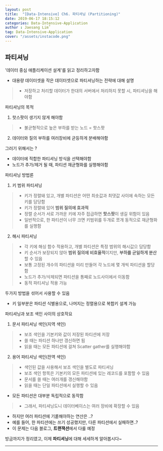 ```yaml
---
layout: post
title:  "[Data-Intensive] Ch6. 파티셔닝 (Partitioning)"
date: 2019-06-17 18:15:12
categories: Data-Intensive-Application 
author : Jaesang Lim˚
tag: Data-Intensive-Application 
cover: "/assets/instacode.png"
---
```


## 파티셔닝 
'데이터 중심 애플리케이션 설계'를 읽고 정리하고자함

- 대용량 데이터셋을 작은 데이터셋으로 파티셔닝하는 전략에 대해 설명 
> - 저장하고 처리할 데이터가 한대의 서버에서 처리하지 못할 시, 파티셔닝을 해야함

파티셔닝의 목적
1. 핫스팟이 생기지 않게 해야함
> - 불균형적으로 높은 부하를 받는 노드 = 핫스팟
2. 데이터와 질의 부하를 여러장비에 균등하게 분배해야함

그러기 위해서는 ?
- 데이터에 적합한 파티셔닝 방식을 선택해야함
- 노드가 추가/제거 될 때, 파티션 재균형화를 실행해야함 

파티셔닝 방법론 
1. 키 범위 파티셔닝
> - 키가 정렬돼 있고, 개별 파티션은 어떤 최솟값과 최댓값 사이에 속하는 모든 키를 담당함
> - 키가 정렬돼 있어 **범위 질의에 효과적**
> - 정렬 순서가 서로 가까운 키에 자주 접급하면 **핫스팟**이 생길 위험이 있음
> - 일반적으로, 한 파티션이 너무 크면 키범위를 두개로 쪼개  동적으로 재균형화를 실행함 

2. 해시 파티셔닝
> - 각 키에 해싱 함수 적용하고, 개별 파티션은 특정 범위의 해시값으 담당함
> - 키 순서가 보장되지 않아 **범위 질의에 비효율적**이지만, **부하를 균일하게 분산**할 수 있음
> - 보통 고정된 개수의 파티션을 미리 만들어 각 노드에 몇 개씩 파티션을 할당함
> - 노드가 추가/삭제되면 파티션을 통째로 노드사이에서 이동함
> - 동적 파티셔닝 적용 가능

두가지 방법을 섞어서 사용할 수 있음
- 키 일부분은 파티션 식별용으로, 나머지는 정렬용으로 복합키 설계 가능

파티셔닝과 보조 색인 사이의 상호작요 
1. 문서 파티셔닝 색인(지역 색인)
> - 보조 색인을 기본키와 값이 저장된 파티션에 저장
> - 쓸 때는 파티션 하나만 갱신하면 됨
> - 읽을 때는 모든 파티션에 걸쳐 Scatter gather를 실행해야함

2. 용어 파티셔닝 색인(전역 색인)
> - 색인된 값을 사용해서 보조 색인을 별도로 파티셔닝
> - 보조 색인 항목은 기본키의 모든 파티션에 있는 레코드를 포함할 수 있음
> - 문서를 쓸 때는 여러개를 갱신해야함
> - 읽을 때는 단일 파티션에서 실행할 수 있음 

- 모든 파티션은 대부분 독립적으로 동작함
> - 그래서, 파티셔닝도니 데이터베이스는 여러 장비에 확장할 수 있음 

- 하지만 여러 파티션에 기롣해야하는 연산은 ..?
- 예를 들어, 한 파티션에는 쓰기 성공했지만, 다른 파티션에서 실패하면..? 
- 이 문제는 다음 블로그, **트랜잭션**에서 다룰 예정

방금까지가 정리였고, 이제 **파티셔닝**에 대해 세세하게 알아봅시다~

---
